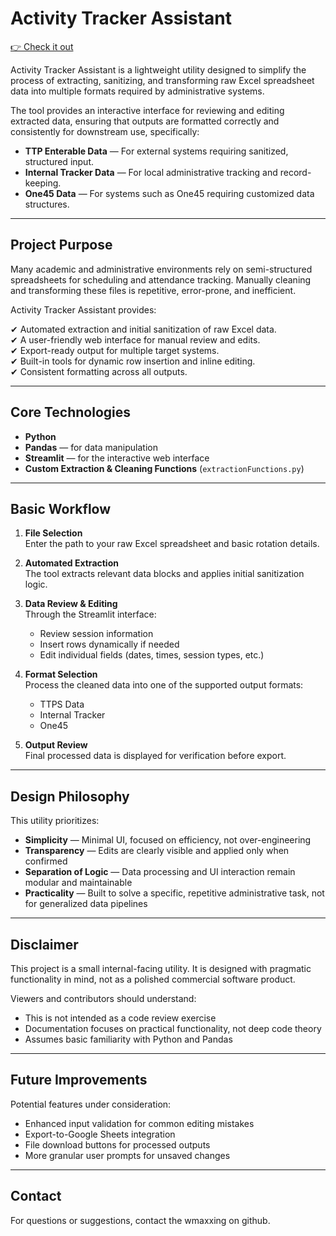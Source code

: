 # Activity Tracker Assistant

[👉 Check it out](https://ttpsanitizer.streamlit.app/)

Activity Tracker Assistant is a lightweight utility designed to simplify the process of extracting, sanitizing, and transforming raw Excel spreadsheet data into multiple formats required by administrative systems.

The tool provides an interactive interface for reviewing and editing extracted data, ensuring that outputs are formatted correctly and consistently for downstream use, specifically:

- **TTP Enterable Data** — For external systems requiring sanitized, structured input.  
- **Internal Tracker Data** — For local administrative tracking and record-keeping.  
- **One45 Data** — For systems such as One45 requiring customized data structures.  

---

## Project Purpose

Many academic and administrative environments rely on semi-structured spreadsheets for scheduling and attendance tracking. Manually cleaning and transforming these files is repetitive, error-prone, and inefficient.

Activity Tracker Assistant provides:

✔ Automated extraction and initial sanitization of raw Excel data.  
✔ A user-friendly web interface for manual review and edits.  
✔ Export-ready output for multiple target systems.  
✔ Built-in tools for dynamic row insertion and inline editing.  
✔ Consistent formatting across all outputs.  

---

## Core Technologies

- **Python**  
- **Pandas** — for data manipulation  
- **Streamlit** — for the interactive web interface  
- **Custom Extraction & Cleaning Functions** (`extractionFunctions.py`)  

---

## Basic Workflow

1. **File Selection**  
   Enter the path to your raw Excel spreadsheet and basic rotation details.

2. **Automated Extraction**  
   The tool extracts relevant data blocks and applies initial sanitization logic.

3. **Data Review & Editing**  
   Through the Streamlit interface:  
   - Review session information  
   - Insert rows dynamically if needed  
   - Edit individual fields (dates, times, session types, etc.)

4. **Format Selection**  
   Process the cleaned data into one of the supported output formats:  
   - TTPS Data  
   - Internal Tracker  
   - One45  

5. **Output Review**  
   Final processed data is displayed for verification before export.

---

## Design Philosophy

This utility prioritizes:

- **Simplicity** — Minimal UI, focused on efficiency, not over-engineering  
- **Transparency** — Edits are clearly visible and applied only when confirmed  
- **Separation of Logic** — Data processing and UI interaction remain modular and maintainable  
- **Practicality** — Built to solve a specific, repetitive administrative task, not for generalized data pipelines  

---

## Disclaimer

This project is a small internal-facing utility. It is designed with pragmatic functionality in mind, not as a polished commercial software product.

Viewers and contributors should understand:

- This is not intended as a code review exercise  
- Documentation focuses on practical functionality, not deep code theory  
- Assumes basic familiarity with Python and Pandas  

---

## Future Improvements

Potential features under consideration:

- Enhanced input validation for common editing mistakes  
- Export-to-Google Sheets integration  
- File download buttons for processed outputs  
- More granular user prompts for unsaved changes  

---

## Contact

For questions or suggestions, contact the wmaxxing on github.


